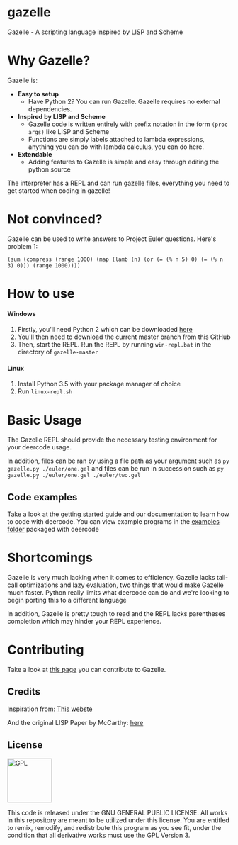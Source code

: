 # gazelle
Gazelle - A scripting language inspired by LISP and Scheme

# Why Gazelle?
Gazelle is:
- **Easy to setup** 
  - Have Python 2? You can run Gazelle. Gazelle requires no external dependencies.
- **Inspired by LISP and Scheme**
  - Gazelle code is written entirely with prefix notation in the form `(proc args)` like LISP and Scheme
  - Functions are simply labels attached to lambda expressions, anything you can do with lambda calculus, you can do here.
- **Extendable**
  - Adding features to Gazelle is simple and easy through editing the python source

The interpreter has a REPL and can run gazelle files, everything you need to get started when coding in gazelle!

# Not convinced?
Gazelle can be used to write answers to Project Euler questions. Here's problem 1:

`(sum (compress (range 1000) (map (lamb (n) (or (= (% n 5) 0) (= (% n 3) 0))) (range 1000))))`

# How to use

#### Windows

1. Firstly, you'll need Python 2 which can be downloaded [here](https://www.python.org/downloads/)
2. You'll then need to download the current master branch from this GitHub
3. Then, start the REPL. Run the REPL by running `win-repl.bat` in the directory of `gazelle-master`

#### Linux

1. Install Python 3.5 with your package manager of choice
2. Run `linux-repl.sh`

# Basic Usage

The Gazelle REPL should provide the necessary testing environment for your deercode usage.

In addition, files can be ran by using a file path as your argument such as `py gazelle.py ./euler/one.gel` and files can be run in succession such as `py gazelle.py ./euler/one.gel ./euler/two.gel`

## Code examples

Take a look at the [getting started guide](https://github.com/surrsurus/gazelle/wiki/Getting-Started) and our [documentation](https://github.com/surrsurus/gazelle/wiki/Documentation) to learn how to code with deercode. You can view example programs in the [examples folder](https://github.com/surrsurus/gazelle/tree/master/example) packaged with deercode

# Shortcomings

Gazelle is very much lacking when it comes to efficiency. Gazelle lacks tail-call optimizations and lazy evaluation, two things that would make Gazelle much faster. Python really limits what deercode can do and we're looking to begin porting this to a different language

In addition, Gazelle is pretty tough to read and the REPL lacks parentheses completion which may hinder your REPL experience.

# Contributing
Take a look at [this page](https://github.com/surrsurus/gazelle/blob/master/CONTRIBUTING.md) you can contribute to Gazelle.

## Credits
Inspiration from: [This webste](http://norvig.com/lispy2.html)

And the original LISP Paper by McCarthy: [here](http://www-formal.stanford.edu/jmc/recursive.html)

## License

<img align="center" src="https://licensebuttons.net/l/GPL/2.0/88x62.png" alt="GPL" width=100>

This code is released under the GNU GENERAL PUBLIC LICENSE. All works in this repository are meant to be utilized under this license. You are entitled to remix, remodify, and redistribute this program as you see fit, under the condition that all derivative works must use the GPL Version 3.